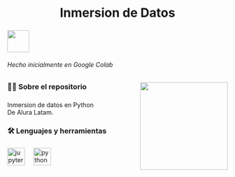<h1 align="center">Inmersion de Datos</h1>

###
<img src="https://www.aluracursos.com/assets/img/imersoes/dev-2023/logo-inmersion-dados-con-python.1686744883.png" height="50">

<h6 align="left">Hecho inicialmente en Google Colab</h6>

<div>
  <img  align="right" height="200" src="https://i.pinimg.com/originals/f5/8f/e8/f58fe8e19a7e25ddf0c459a3599261d6.gif"  />
</div>

###
<div align="right">
</div>

<h3 align="left">👩‍💻  Sobre el repositorio</h3>

###

<p align="left">Inmersion de datos en Python <br>De Alura Latam.</p>

###

<h3 align="left">🛠 Lenguajes y herramientas</h3>

###

<div align="left">
  <img src="https://cdn.simpleicons.org/jupyter/F37626" height="40" alt="jupyter logo"  />
  <img width="12" />
  <img src="https://cdn.jsdelivr.net/gh/devicons/devicon/icons/python/python-original.svg" height="40" alt="python logo"  />
</div>


###
